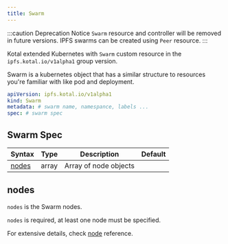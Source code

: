 ```yaml
---
title: Swarm
---
```


:::caution Deprecation Notice
`Swarm` resource and controller will be removed in future versions. IPFS swarms can be created using `Peer` resource.
:::

Kotal extended Kubernetes with `Swarm` custom resource in the `ipfs.kotal.io/v1alpha1` group version.

Swarm is a kubernetes object that has a similar structure to resources you're familiar with like pod and deployment.

```yaml
apiVersion: ipfs.kotal.io/v1alpha1
kind: Swarm
metadata: # swarm name, namespance, labels ...
spec: # swarm spec
```

## Swarm Spec

| Syntax          | Type  | Description           | Default |
| --------------- | ----- | --------------------- | ------- |
| [nodes](#nodes) | array | Array of node objects |         |

## nodes

`nodes` is the Swarm nodes.

`nodes` is required, at least one node must be specified.

For extensive details, check [node](node) reference.
